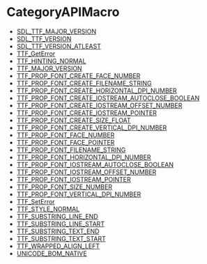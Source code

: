 # CategoryAPIMacro

<!-- END CATEGORY DOCUMENTATION -->

<!-- DO NOT HAND-EDIT CATEGORY LISTS, THEY ARE AUTOGENERATED AND WILL BE OVERWRITTEN, BASED ON TAGS IN INDIVIDUAL PAGE FOOTERS. EDIT THOSE INSTEAD. -->
<!-- BEGIN CATEGORY LIST -->
- [SDL_TTF_MAJOR_VERSION](SDL_TTF_MAJOR_VERSION)
- [SDL_TTF_VERSION](SDL_TTF_VERSION)
- [SDL_TTF_VERSION_ATLEAST](SDL_TTF_VERSION_ATLEAST)
- [TTF_GetError](TTF_GetError)
- [TTF_HINTING_NORMAL](TTF_HINTING_NORMAL)
- [TTF_MAJOR_VERSION](TTF_MAJOR_VERSION)
- [TTF_PROP_FONT_CREATE_FACE_NUMBER](TTF_PROP_FONT_CREATE_FACE_NUMBER)
- [TTF_PROP_FONT_CREATE_FILENAME_STRING](TTF_PROP_FONT_CREATE_FILENAME_STRING)
- [TTF_PROP_FONT_CREATE_HORIZONTAL_DPI_NUMBER](TTF_PROP_FONT_CREATE_HORIZONTAL_DPI_NUMBER)
- [TTF_PROP_FONT_CREATE_IOSTREAM_AUTOCLOSE_BOOLEAN](TTF_PROP_FONT_CREATE_IOSTREAM_AUTOCLOSE_BOOLEAN)
- [TTF_PROP_FONT_CREATE_IOSTREAM_OFFSET_NUMBER](TTF_PROP_FONT_CREATE_IOSTREAM_OFFSET_NUMBER)
- [TTF_PROP_FONT_CREATE_IOSTREAM_POINTER](TTF_PROP_FONT_CREATE_IOSTREAM_POINTER)
- [TTF_PROP_FONT_CREATE_SIZE_FLOAT](TTF_PROP_FONT_CREATE_SIZE_FLOAT)
- [TTF_PROP_FONT_CREATE_VERTICAL_DPI_NUMBER](TTF_PROP_FONT_CREATE_VERTICAL_DPI_NUMBER)
- [TTF_PROP_FONT_FACE_NUMBER](TTF_PROP_FONT_FACE_NUMBER)
- [TTF_PROP_FONT_FACE_POINTER](TTF_PROP_FONT_FACE_POINTER)
- [TTF_PROP_FONT_FILENAME_STRING](TTF_PROP_FONT_FILENAME_STRING)
- [TTF_PROP_FONT_HORIZONTAL_DPI_NUMBER](TTF_PROP_FONT_HORIZONTAL_DPI_NUMBER)
- [TTF_PROP_FONT_IOSTREAM_AUTOCLOSE_BOOLEAN](TTF_PROP_FONT_IOSTREAM_AUTOCLOSE_BOOLEAN)
- [TTF_PROP_FONT_IOSTREAM_OFFSET_NUMBER](TTF_PROP_FONT_IOSTREAM_OFFSET_NUMBER)
- [TTF_PROP_FONT_IOSTREAM_POINTER](TTF_PROP_FONT_IOSTREAM_POINTER)
- [TTF_PROP_FONT_SIZE_NUMBER](TTF_PROP_FONT_SIZE_NUMBER)
- [TTF_PROP_FONT_VERTICAL_DPI_NUMBER](TTF_PROP_FONT_VERTICAL_DPI_NUMBER)
- [TTF_SetError](TTF_SetError)
- [TTF_STYLE_NORMAL](TTF_STYLE_NORMAL)
- [TTF_SUBSTRING_LINE_END](TTF_SUBSTRING_LINE_END)
- [TTF_SUBSTRING_LINE_START](TTF_SUBSTRING_LINE_START)
- [TTF_SUBSTRING_TEXT_END](TTF_SUBSTRING_TEXT_END)
- [TTF_SUBSTRING_TEXT_START](TTF_SUBSTRING_TEXT_START)
- [TTF_WRAPPED_ALIGN_LEFT](TTF_WRAPPED_ALIGN_LEFT)
- [UNICODE_BOM_NATIVE](UNICODE_BOM_NATIVE)
<!-- END CATEGORY LIST -->


